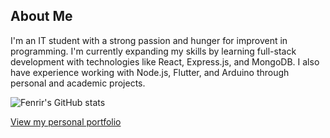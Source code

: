## About Me
I'm an IT student with a strong passion and hunger for improvent in programming. I'm currently expanding my skills by learning full-stack development with technologies like React, Express.js, and MongoDB. I also have experience working with Node.js, Flutter, and Arduino through personal and academic projects.

![Fenrir's GitHub stats](https://github-readme-stats.vercel.app/api?username=Fenrir-qt&theme=react&show_icons=true)

[View my personal portfolio](https://fenrir-qt.github.io/nico-burog/)
